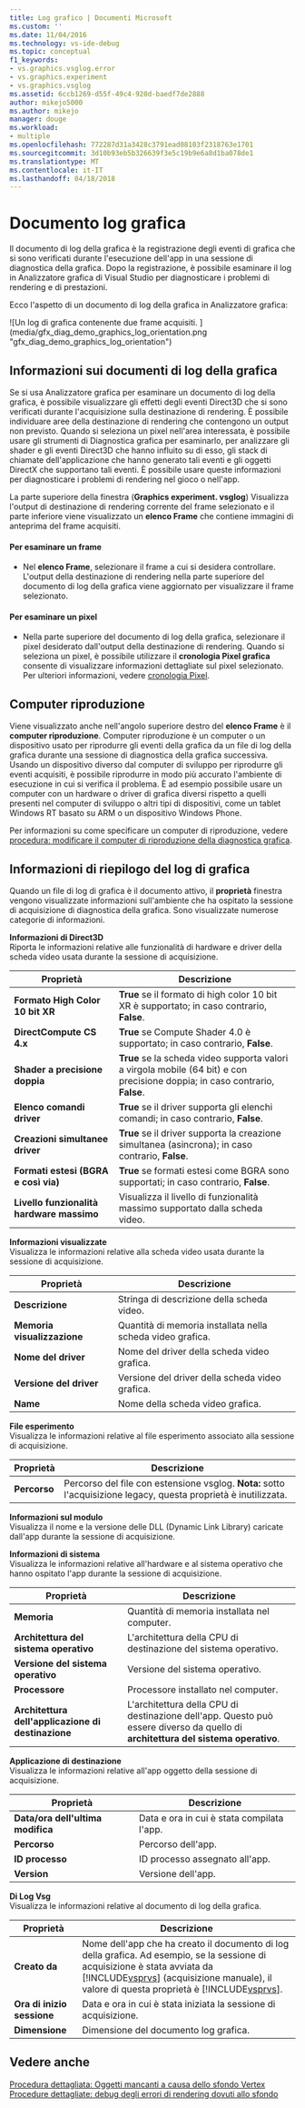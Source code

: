 ```yaml
---
title: Log grafico | Documenti Microsoft
ms.custom: ''
ms.date: 11/04/2016
ms.technology: vs-ide-debug
ms.topic: conceptual
f1_keywords:
- vs.graphics.vsglog.error
- vs.graphics.experiment
- vs.graphics.vsglog
ms.assetid: 6ccb1269-d55f-49c4-920d-baedf7de2888
author: mikejo5000
ms.author: mikejo
manager: douge
ms.workload:
- multiple
ms.openlocfilehash: 772287d31a3428c3791ead08103f2318763e1701
ms.sourcegitcommit: 3d10b93eb5b326639f3e5c19b9e6a8d1ba078de1
ms.translationtype: MT
ms.contentlocale: it-IT
ms.lasthandoff: 04/18/2018
---
```

# <a name="graphics-log-document"></a>Documento log grafica
Il documento di log della grafica è la registrazione degli eventi di grafica che si sono verificati durante l'esecuzione dell'app in una sessione di diagnostica della grafica. Dopo la registrazione, è possibile esaminare il log in Analizzatore grafica di Visual Studio per diagnosticare i problemi di rendering e di prestazioni.  
  
 Ecco l'aspetto di un documento di log della grafica in Analizzatore grafica:  
  
 ![Un log di grafica contenente due frame acquisiti. ] (media/gfx_diag_demo_graphics_log_orientation.png "gfx_diag_demo_graphics_log_orientation")  
  
## <a name="understanding-graphics-log-documents"></a>Informazioni sui documenti di log della grafica  
 Se si usa Analizzatore grafica per esaminare un documento di log della grafica, è possibile visualizzare gli effetti degli eventi Direct3D che si sono verificati durante l'acquisizione sulla destinazione di rendering. È possibile individuare aree della destinazione di rendering che contengono un output non previsto. Quando si seleziona un pixel nell'area interessata, è possibile usare gli strumenti di Diagnostica grafica per esaminarlo, per analizzare gli shader e gli eventi Direct3D che hanno influito su di esso, gli stack di chiamate dell'applicazione che hanno generato tali eventi e gli oggetti DirectX che supportano tali eventi. È possibile usare queste informazioni per diagnosticare i problemi di rendering nel gioco o nell'app.  
  
 La parte superiore della finestra (**Graphics experiment. vsglog**) Visualizza l'output di destinazione di rendering corrente del frame selezionato e il parte inferiore viene visualizzato un **elenco Frame** che contiene immagini di anteprima del frame acquisiti.  
  
#### <a name="to-inspect-a-frame"></a>Per esaminare un frame  
  
-   Nel **elenco Frame**, selezionare il frame a cui si desidera controllare. L'output della destinazione di rendering nella parte superiore del documento di log della grafica viene aggiornato per visualizzare il frame selezionato.  
  
#### <a name="to-inspect-a-pixel"></a>Per esaminare un pixel  
  
-   Nella parte superiore del documento di log della grafica, selezionare il pixel desiderato dall'output della destinazione di rendering. Quando si seleziona un pixel, è possibile utilizzare il **cronologia Pixel grafica** consente di visualizzare informazioni dettagliate sul pixel selezionato. Per ulteriori informazioni, vedere [cronologia Pixel](graphics-pixel-history.md).  
  
## <a name="playback-machine"></a>Computer riproduzione  
 Viene visualizzato anche nell'angolo superiore destro del **elenco Frame** è il **computer riproduzione**. Computer riproduzione è un computer o un dispositivo usato per riprodurre gli eventi della grafica da un file di log della grafica durante una sessione di diagnostica della grafica successiva. Usando un dispositivo diverso dal computer di sviluppo per riprodurre gli eventi acquisiti, è possibile riprodurre in modo più accurato l'ambiente di esecuzione in cui si verifica il problema. È ad esempio possibile usare un computer con un hardware o driver di grafica diversi rispetto a quelli presenti nel computer di sviluppo o altri tipi di dispositivi, come un tablet Windows RT basato su ARM o un dispositivo Windows Phone.  
  
 Per informazioni su come specificare un computer di riproduzione, vedere [procedura: modificare il computer di riproduzione della diagnostica grafica](how-to-change-the-graphics-diagnostics-playback-machine.md).  
  
## <a name="graphics-log-summary-information"></a>Informazioni di riepilogo del log di grafica  
 Quando un file di log di grafica è il documento attivo, il **proprietà** finestra vengono visualizzate informazioni sull'ambiente che ha ospitato la sessione di acquisizione di diagnostica della grafica. Sono visualizzate numerose categorie di informazioni.  
  
 **Informazioni di Direct3D**  
 Riporta le informazioni relative alle funzionalità di hardware e driver della scheda video usata durante la sessione di acquisizione.  
  
|Proprietà|Descrizione|  
|--------------|-----------------|  
|**Formato High Color 10 bit XR**|**True** se il formato di high color 10 bit XR è supportato; in caso contrario, **False**.|  
|**DirectCompute CS 4.x**|**True** se Compute Shader 4.0 è supportato; in caso contrario, **False**.|  
|**Shader a precisione doppia**|**True** se la scheda video supporta valori a virgola mobile (64 bit) e con precisione doppia; in caso contrario, **False**.|  
|**Elenco comandi driver**|**True** se il driver supporta gli elenchi comandi; in caso contrario, **False**.|  
|**Creazioni simultanee driver**|**True** se il driver supporta la creazione simultanea (asincrona); in caso contrario, **False**.|  
|**Formati estesi (BGRA e così via)**|**True** se formati estesi come BGRA sono supportati; in caso contrario, **False**.|  
|**Livello funzionalità hardware massimo**|Visualizza il livello di funzionalità massimo supportato dalla scheda video.|  
  
 **Informazioni visualizzate**  
 Visualizza le informazioni relative alla scheda video usata durante la sessione di acquisizione.  
  
|Proprietà|Descrizione|  
|--------------|-----------------|  
|**Descrizione**|Stringa di descrizione della scheda video.|  
|**Memoria visualizzazione**|Quantità di memoria installata nella scheda video grafica.|  
|**Nome del driver**|Nome del driver della scheda video grafica.|  
|**Versione del driver**|Versione del driver della scheda video grafica.|  
|**Name**|Nome della scheda video grafica.|  
  
 **File esperimento**  
 Visualizza le informazioni relative al file esperimento associato alla sessione di acquisizione.  
  
|Proprietà|Descrizione|  
|--------------|-----------------|  
|**Percorso**|Percorso del file con estensione vsglog. **Nota:** sotto l'acquisizione legacy, questa proprietà è inutilizzata.|  
  
 **Informazioni sul modulo**  
 Visualizza il nome e la versione delle DLL (Dynamic Link Library) caricate dall'app durante la sessione di acquisizione.  
  
 **Informazioni di sistema**  
 Visualizza le informazioni relative all'hardware e al sistema operativo che hanno ospitato l'app durante la sessione di acquisizione.  
  
|Proprietà|Descrizione|  
|--------------|-----------------|  
|**Memoria**|Quantità di memoria installata nel computer.|  
|**Architettura del sistema operativo**|L'architettura della CPU di destinazione del sistema operativo.|  
|**Versione del sistema operativo**|Versione del sistema operativo.|  
|**Processore**|Processore installato nel computer.|  
|**Architettura dell'applicazione di destinazione**|L'architettura della CPU di destinazione dell'app. Questo può essere diverso da quello di **architettura del sistema operativo**.|  
  
 **Applicazione di destinazione**  
 Visualizza le informazioni relative all'app oggetto della sessione di acquisizione.  
  
|Proprietà|Descrizione|  
|--------------|-----------------|  
|**Data/ora dell'ultima modifica**|Data e ora in cui è stata compilata l'app.|  
|**Percorso**|Percorso dell'app.|  
|**ID processo**|ID processo assegnato all'app.|  
|**Version**|Versione dell'app.|  
  
 **Di Log Vsg**  
 Visualizza le informazioni relative al documento di log della grafica.  
  
|Proprietà|Descrizione|  
|--------------|-----------------|  
|**Creato da**|Nome dell'app che ha creato il documento di log della grafica. Ad esempio, se la sessione di acquisizione è stata avviata da [!INCLUDE[vsprvs](../../code-quality/includes/vsprvs_md.md)] (acquisizione manuale), il valore di questa proprietà è [!INCLUDE[vsprvs](../../code-quality/includes/vsprvs_md.md)].|  
|**Ora di inizio sessione**|Data e ora in cui è stata iniziata la sessione di acquisizione.|  
|**Dimensione**|Dimensione del documento log grafica.|  
  
## <a name="see-also"></a>Vedere anche  
 [Procedura dettagliata: Oggetti mancanti a causa dello sfondo Vertex](walkthrough-missing-objects-due-to-vertex-shading.md)   
 [Procedure dettagliate: debug degli errori di rendering dovuti allo sfondo](walkthrough-debugging-rendering-errors-due-to-shading.md)